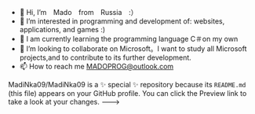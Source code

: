 - 👋 Hi, I’m　Mado　from　Russia　:）
- 👀 I’m interested in programming and development of: websites, applications, and games :)
- 🌱 I am currently learning the programming language C＃on my own　
- 💞️ I’m looking to collaborate on Microsoft。I want to study all Microsoft projects,and to contribute to its further development.
- 📫 How to reach me MADOPROG@outlook.com

MadiNka09/MadiNka09 is a ✨ special ✨ repository because its `README.md` (this file) appears on your GitHub profile.
You can click the Preview link to take a look at your changes.
--->
